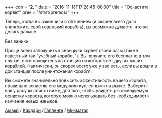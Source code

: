 +++
icon = "<b>2. </b>"
date = "2016-11-18T17:26:45-08:00"
title = "Оснастите корвет"
prev = "/start/prereqs/"
+++

Теперь, когда вы закончили с обучением (и скорее всего дали уничтожить свой новенький корабль), 
вы возможно думаете, что же делать дальше.

Без паники!

Проще всего заполучить в свои руки корвет своей расы (также известный как "учебный корабль").
Вы получите его бесплатно в том случае, если находитесь на станции на которой нет других ваших кораблей.
Фактически, он скорее всего уже у вас есть, если вы вошли в док станции после уничтожения корабля.

Вы сможете значительно повысить эффективность вашего корвета, правильно оснастив его модулями 
купленными на рынке. Выберите вашу расу из списка ниже, для того, чтобы увидеть рекомендуемую 
оснастку корвета, которую можно использовать без необходимости изучения новых навыков.

[Амарр](/rookie-fitting/amarr/) / [Кардари](/rookie-fitting/caldari/) /
[Галленте](/rookie-fitting/gallente/) / [Минматар](/rookie-fitting/minmatar/)
